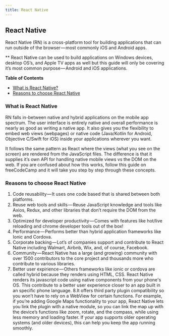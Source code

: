 ```yaml
---
title: React Native
---
```

## React Native

React Native (RN) is a cross-platform tool for building applications that can run outside of the browser — most commonly iOS and Android apps.

** React Native can be used to build applications on Windows devices, desktop OS’s, and Apple TV apps as well but this guide will only be covering it’s most common purpose — Android and iOS applications.

**Table of Contents**
- [What is React Native?](#what-is-react-native)
- [Reasons to choose React Native](#reasons-to-choose-react-native)

### What is React Native

RN falls in-between native and hybrid applications on the mobile app spectrum. The user interface is entirely native and overall performance is nearly as good as writing a native app. It also gives you the flexibility to embed web views (webpages) or native code (Java/Kotlin for Android, Objective C/Swift for iOS) inside your applications wherever you want.

It follows the same pattern as React where the views (what you see on the screen) are rendered from the JavaScript files. The difference is that it supplies it’s own API for handling native mobile views vs the DOM on the web. If you are confused about how this works, follow this guide on freeCodeCamp and it will take you step by step through these concepts.

### Reasons to choose React Native

1. Code reusability — It uses one code based that is shared between both platforms.
2. Reuse web tools and skills — Reuse JavaScript knowledge and tools like Axios, Redux, and other libraries that don’t require the DOM from the web.
3. Optimized for developer productivity — Comes with features like hot/live reloading and chrome developer tools out of the box!
4. Performance — Performs better than hybrid application frameworks like Ionic and Cordova.
5. Corporate backing — Lot’s of companies support and contribute to React Native including Walmart, Airbnb, Wix, and, of course, Facebook.
6. Community — React Native has a large (and growing) community with over 1500 contributors to the core project and thousands more who contribute to various libraries.
7. Better user expirience — Others frameworks like ionic or cordova are called hybrid because they renders using HTML, CSS. React Native renders its javascript code using native components from your phone's OS. This contribute to a better user experience closer to an app built in an specific phone language.
8.It offers third party plugin compatibility so you won’t have to rely on a WebView for certain functions. For example, if you’re adding Google Maps functionality to your app, React Native lets you link the plugin with a native module, so you can link the map up with the device’s functions like zoom, rotate, and the compass, while using less memory and loading faster. If your app supports older operating systems (and older devices), this can help you keep the app running smoothly.
